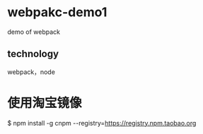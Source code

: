 # webpakc-demo1
demo of webpack

## technology
webpack，node

# 使用淘宝镜像
$ npm install -g cnpm --registry=https://registry.npm.taobao.org
